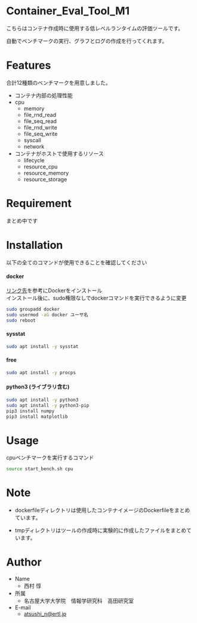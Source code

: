 # Container_Eval_Tool_M1
 
こちらはコンテナ作成時に使用する低レベルランタイムの評価ツールです。
 
自動でベンチマークの実行、グラフとログの作成を行ってくれます。
 
# Features
 
合計12種類のベンチマークを用意しました。

* コンテナ内部の処理性能
* cpu
	* memory
	* file_rnd_read
	* file_seq_read
	* file_rnd_write
	* file_seq_write
	* syscall
	* network
* コンテナがホストで使用するリソース
	* lifecycle
	* resource_cpu
	* resource_memory
	* resource_storage

 
# Requirement
 
まとめ中です
 
# Installation

以下の全てのコマンドが使用できることを確認してください

#### docker
[リンク先](https://matsuand.github.io/docs.docker.jp.onthefly/engine/install/ubuntu/)を参考にDockerをインストール  
インストール後に、sudo権限なしでdockerコマンドを実行できるように変更  
```bash
sudo groupadd docker
sudo usermod -aG docker ユーザ名
sudo reboot
```
  
#### sysstat  
```bash
sudo apt install -y sysstat
```


#### free  
```bash
sudo apt install -y procps
```


#### python3 (ライブラリ含む)  
```bash
sudo apt install -y python3
sudo apt install -y python3-pip
pip3 install numpy
pip3 install matplotlib
```
 
# Usage
 
cpuベンチマークを実行するコマンド
```bash
source start_bench.sh cpu
```
 
# Note
 
* dockerfileディレクトリは使用したコンテナイメージのDockerfileをまとめています。

* tmpディレクトリはツールの作成時に実験的に作成したファイルをまとめています。
 
# Author
 
* Name
	* 西村 惇
* 所属
	* 名古屋大学大学院　情報学研究科　高田研究室　
* E-mail
	* atsushi_n@ertl.jp

